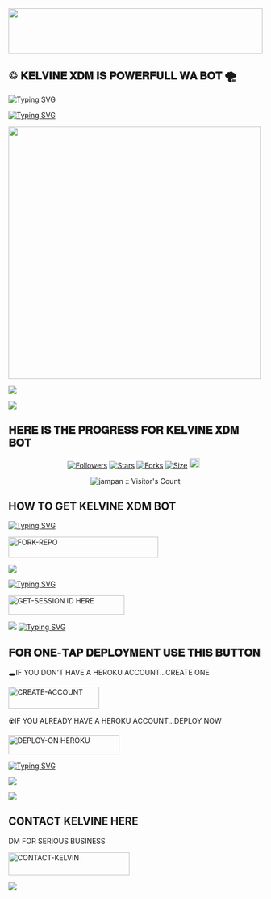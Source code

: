 

<img src="https://i.imgur.com/dBaSKWF.gif" height="90" width="100%">

## ♲ 𝐊𝐄𝐋𝐕𝐈𝐍𝐄 𝐗𝐃𝐌 𝐈𝐒 𝐏𝐎𝐖𝐄𝐑𝐅𝐔𝐋𝐋 𝐖𝐀 𝐁𝐎𝐓 🌪

[![Typing SVG](https://readme-typing-svg.herokuapp.com?font=Rockstar-ExtraBold&size=30&pause=1000&color=0000FF&center=true&vCenter=true&width=815&height=60&lines=▇+▇+▇+▇+▇+▇+▇)](https://git.io/typing-svg) 




[![Typing SVG](https://readme-typing-svg.herokuapp.com?font=Rockstar-ExtraBold&size=30&pause=1000&color=0000FF&center=true&vCenter=true&width=815&height=60&lines=𝐊𝐄𝐋𝐕𝐈𝐍𝐄+𝐗𝐃𝐌+💠+𝐂𝐑𝐄𝐀𝐓𝐄𝐃+𝐁𝐘+𝐌𝐄)](https://git.io/typing-svg) 

<p align="centre"><img src="https://files.catbox.moe/3vfakd.jpeg" width="500" height="500" />




<a><img src='https://i.imgur.com/LyHic3i.gif'/></a>


<a><img src='https://i.imgur.com/LyHic3i.gif'/></a>

## 𝐇𝐄𝐑𝐄 𝐈𝐒 𝐓𝐇𝐄 𝐏𝐑𝐎𝐆𝐑𝐄𝐒𝐒 𝐅𝐎𝐑 𝐊𝐄𝐋𝐕𝐈𝐍𝐄 𝐗𝐃𝐌 𝐁𝐎𝐓 


<p align="center">
<a href="https://github.com/JAMPAN47/followers"><img title="Followers" src="https://img.shields.io/github/followers/JAMPAN47?color=yellow&style=flat-square"></a>
<a href="https://github.com/JAMPAN47/KELVIN-XDM/stargazers/"><img title="Stars" src="https://img.shields.io/github/stars/JAMPAN47/KELVIN-XDM?color=yellow&style=flat-square"></a>
<a href="https://github.com/JAMPAN47/KELVIN-XDM/network/members"><img title="Forks" src="https://img.shields.io/github/forks/JAMPAN47/KELVIN-XDM?color=yellow&style=flat-square"></a>
<a href="https://github.com/JAMPAN47/KELVIN-XDM/"><img title="Size" src="https://img.shields.io/github/repo-size/JAMPAN47/KELVIN-XDM?style=flat-square&color=yellow"></a>
<a href="https://github.com/JAMPAN47/KELVIN-XDM/graphs/commit-activity"><img height="20" src="https://img.shields.io/badge/Maintained%3F-yes-red.svg"></a>&nbsp;&nbsp;
</p>
<p align='center'>
</p>

 <p align="center"><img src="https://profile-counter.glitch.me/{KELVIN-XDM}/count.svg" alt="jampan :: Visitor's Count" old_src="https://profile-counter.glitch.me/{jampan}/count.svg" /></p>






## HOW TO GET KELVINE XDM BOT

  
[![Typing SVG](https://readme-typing-svg.herokuapp.com?font=Rockstar-ExtraBold&color=green&lines=𝗙𝗢𝗥𝗞+𝗔𝗡𝗗+𝗦𝗧𝗔𝗥+𝗥𝗘𝗣𝗢)](https://git.io/typing-svg)
 

  
   
   <a href="https://github.com/JAMPAN47/KELVIN-XDM/fork"><img title="FORK-REPO" src="https://img.shields.io/badge/FORK-REPO-h?color=yellow&style=for-the-badge&logo=tesla" width="297" height="40.45"/></a></p>


<a><img src='https://i.imgur.com/LyHic3i.gif'/></a>

 
 
[![Typing SVG](https://readme-typing-svg.herokuapp.com?font=Rockstar-ExtraBold&color=white&lines=𝗦𝗘𝗦𝗦𝗜𝗢𝗡+𝗜𝗗+𝗦𝗜𝗧𝗘+𝗜𝗦+𝗛𝗘𝗥𝗘)](https://git.io/typing-svg)
 


  <a href="https://leonard-session-496x.onrender.com/"><img title="GET-SESSION ID HERE" src="https://img.shields.io/badge/GET-SESSION ID HERE-h?color=red&style=for-the-badge&logo=nike" width="230" height="38.45"/></a></p>

  
  <a><img src='https://i.imgur.com/LyHic3i.gif'/></a>
[![Typing SVG](https://readme-typing-svg.herokuapp.com?font=Rockstar-ExtraBold&color=white&lines=𝐃𝐄𝐏𝐋𝐎𝐘+𝐎𝐍+𝐇𝐄𝐑𝐎𝐊𝐔)](https://git.io/typing-svg)


 
  

 
## 𝐅𝐎𝐑 𝐎𝐍𝐄-𝐓𝐀𝐏 𝐃𝐄𝐏𝐋𝐎𝐘𝐌𝐄𝐍𝐓 𝐔𝐒𝐄 𝐓𝐇𝐈𝐒 𝐁𝐔𝐓𝐓𝐎𝐍

   🕳IF YOU DON'T HAVE A HEROKU ACCOUNT...CREATE ONE
   
   <a href="https://signup.heroku.com/"><img title="CREATE-ACCOUNT" src="https://img.shields.io/badge/CREATE-ACCOUNT-h?color=black&style=for-the-badge&logo=heroku" width="180" height="43.45"/></a></p>

   ☢️IF YOU ALREADY HAVE A HEROKU ACCOUNT...DEPLOY NOW

 <a href="https://dashboard.heroku.com/new?template=https://github.com/JAMPAN47/KELVIN-XDM"><img title="DEPLOY-ON HEROKU" src="https://img.shields.io/badge/DEPLOY-ON HEROKU-h?color=black&style=for-the-badge&logo=heroku" width="220" height="38.45"/></a></p>

 
 [![Typing SVG](https://readme-typing-svg.herokuapp.com?font=Rockstar-ExtraBold&size=30&pause=1000&color=0000FF&center=true&vCenter=true&width=815&height=60&lines=▭+▬+▭+▬+▭+▬+▭+▬+▭+▬+▭)](https://git.io/typing-svg) 

<a><img src='https://i.imgur.com/LyHic3i.gif'/></a>


<a><img src='https://i.imgur.com/LyHic3i.gif'/></a>

## CONTACT KELVINE HERE
  DM FOR SERIOUS BUSINESS

   <a href="https://github.com/JAMPAN47/KELVIN-XDM-INFO"><img title="CONTACT-KELVIN" src="https://img.shields.io/badge/CONTACT-KELVIN-h?color=pink&style=for-the-badge&logo=audi" width="240" height="45.45"/></a></p>

<a><img src='https://i.imgur.com/LyHic3i.gif'/></a>

